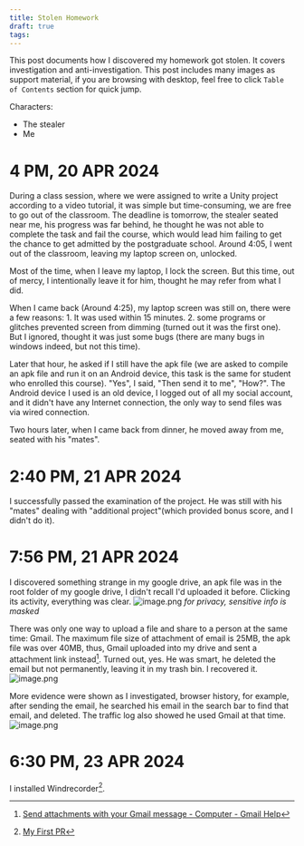 ```yaml
---
title: Stolen Homework
draft: true
tags:
---
```

 This post documents how I discovered my homework got stolen. It covers investigation and anti-investigation. This post includes many images as support material, if you are browsing with desktop, feel free to click `Table of Contents` section for quick jump.

Characters: 
- The stealer
- Me

# 4 PM, 20 APR 2024

During a class session, where we were assigned to write a Unity project according to a video tutorial, it was simple but time-consuming, we are free to go out of the classroom. The deadline is tomorrow, the stealer seated near me, his progress was far behind, he thought he was not able to complete the task and fail the course, which would lead him failing to get the chance to get admitted by the postgraduate school. Around 4:05, I went out of the classroom, leaving my laptop screen on, unlocked.

Most of the time, when I leave my laptop, I lock the screen. But this time, out of mercy, I intentionally leave it for him, thought he may refer from what I did.

When I came back (Around 4:25), my laptop screen was still on, there were a few reasons: 1. It was used within 15 minutes. 2. some programs or glitches prevented screen from dimming (turned out it was the first one). But I ignored, thought it was just some bugs (there are many bugs in windows indeed, but not this time).

Later that hour, he asked if I still have the apk file (we are asked to compile an apk file and run it on an Android device, this task is the same for student who enrolled this course). "Yes", I said, "Then send it to me", "How?". The Android device I used is an old device, I logged out of all my social account, and it didn't have any Internet connection, the only way to send files was via wired connection. 

Two hours later, when I came back from dinner, he moved away from me, seated with his "mates".

# 2:40 PM, 21 APR 2024
I successfully passed the examination of the project. He was still with his "mates" dealing with "additional project"(which provided bonus score, and I didn't do it).

# 7:56 PM, 21 APR 2024
I discovered something strange in my google drive, an apk file was in the root folder of my google drive, I didn't recall I'd uploaded it before. Clicking its activity, everything was clear.
![image.png](https://pub-b7259f73aa5840209c979dded8c55365.r2.dev/2025/02/e275794bc8c609278c60792bf2d70b7a637.png)
*for privacy, sensitive info is masked*

There was only one way to upload a file and share to a person at the same time: Gmail. The maximum file size of attachment of email is 25MB, the apk file was over 40MB, thus, Gmail uploaded into my drive and sent a attachment link instead[^1]. Turned out, yes. He was smart, he deleted the email but not permanently, leaving it in my trash bin. I recovered it.
![image.png](https://pub-b7259f73aa5840209c979dded8c55365.r2.dev/2025/02/d639adb2d801592df94e02a1bc1ecd72081.png)

More evidence were shown as I investigated, browser history, for example, after sending the email, he searched his email in the search bar to find that email, and deleted. The traffic log also showed he used Gmail at that time.
![image.png](https://pub-b7259f73aa5840209c979dded8c55365.r2.dev/2025/02/6e5834387f7a5399b4143924595a3562462.png)

# 6:30 PM, 23 APR 2024
I installed Windrecorder[^2].


[^1]: [Send attachments with your Gmail message - Computer - Gmail Help](https://support.google.com/mail/answer/6584#zippy=%2Cattachment-size-limit)
[^2]: [My First PR](My%20First%20PR.md)
